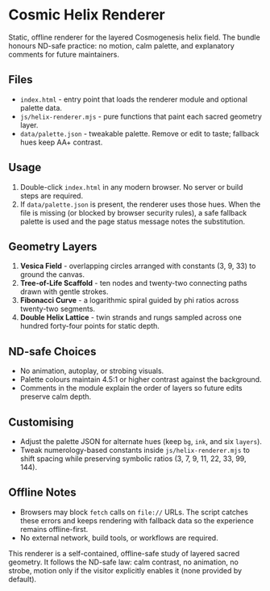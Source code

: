 # Cosmic Helix Renderer

Static, offline renderer for the layered Cosmogenesis helix field. The bundle honours ND-safe practice: no motion, calm palette, and explanatory comments for future maintainers.

## Files
- `index.html` - entry point that loads the renderer module and optional palette data.
- `js/helix-renderer.mjs` - pure functions that paint each sacred geometry layer.
- `data/palette.json` - tweakable palette. Remove or edit to taste; fallback hues keep AA+ contrast.

## Usage
1. Double-click `index.html` in any modern browser. No server or build steps are required.
2. If `data/palette.json` is present, the renderer uses those hues. When the file is missing (or blocked by browser security rules), a safe fallback palette is used and the page status message notes the substitution.

## Geometry Layers
1. **Vesica Field** - overlapping circles arranged with constants (3, 9, 33) to ground the canvas.
2. **Tree-of-Life Scaffold** - ten nodes and twenty-two connecting paths drawn with gentle strokes.
3. **Fibonacci Curve** - a logarithmic spiral guided by phi ratios across twenty-two segments.
4. **Double Helix Lattice** - twin strands and rungs sampled across one hundred forty-four points for static depth.

## ND-safe Choices
- No animation, autoplay, or strobing visuals.
- Palette colours maintain 4.5:1 or higher contrast against the background.
- Comments in the module explain the order of layers so future edits preserve calm depth.

## Customising
- Adjust the palette JSON for alternate hues (keep `bg`, `ink`, and six `layers`).
- Tweak numerology-based constants inside `js/helix-renderer.mjs` to shift spacing while preserving symbolic ratios (3, 7, 9, 11, 22, 33, 99, 144).

## Offline Notes
- Browsers may block `fetch` calls on `file://` URLs. The script catches these errors and keeps rendering with fallback data so the experience remains offline-first.
- No external network, build tools, or workflows are required.

This renderer is a self-contained, offline-safe study of layered sacred geometry. It follows the ND-safe law: calm contrast, no animation, no strobe, motion only if the visitor explicitly enables it (none provided by default).
